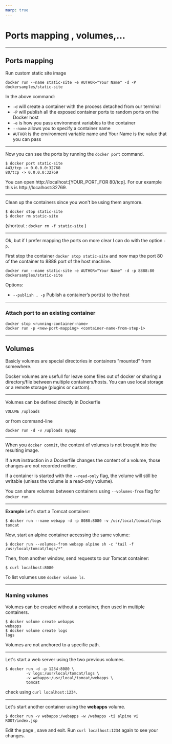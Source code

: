 ```yaml
---
marp: true
---
```


# Ports mapping , volumes,…

---

## Ports mapping

Run custom static site image

```
docker run --name static-site -e AUTHOR="Your Name" -d -P dockersamples/static-site
```

In the above command:

- `-d` will create a container with the process detached from our terminal
- `-P` will publish all the exposed container ports to random ports on the Docker host
- `-e` is how you pass environment variables to the container
- `--name` allows you to specify a container name
- `AUTHOR` is the environment variable name and Your Name is the value that you can pass

---

Now you can see the ports by running the `docker port` command.

```
$ docker port static-site
443/tcp -> 0.0.0.0:32768
80/tcp -> 0.0.0.0:32769
```

You can open http://localhost:[YOUR_PORT_FOR 80/tcp].
For our example this is http://localhost:32769.

---

Clean up the containers since you won't be using them anymore.

```
$ docker stop static-site
$ docker rm static-site
```

(shortcut : `docker rm -f static-site` )

---

Ok, but if I prefer mapping the ports on more clear I can do with the option `-p`.

First stop the container `docker stop static-site`
and now map the port 80 of the container to 8888 port of the host machine.

```
docker run --name static-site -e AUTHOR="Your Name" -d -p 8888:80 dockersamples/static-site
```

Options:

- `--publish , -p` Publish a container’s port(s) to the host

---

### Attach port to an existing container

```
docker stop <running-container-name>
docker run -p <new-port-mapping> <container-name-from-step-1>
```

---

## Volumes

Basicly volumes are special directories in containers "mounted" from somewhere.

Docker volumes are usefull for leave some files out of docker or sharing a directory/file between multiple containers/hosts.
You can use local storage or a remote storage (plugins or custom).

---

Volumes can be defined directly in Dockerfie

```
VOLUME /uploads
```

or from command-line

```
docker run -d -v /uploads myapp
```

---

When you `docker commit`, the content of volumes is not brought into the resulting image.

If a `RUN` instruction in a Dockerfile changes the content of a volume, those changes are not recorded neither.

If a container is started with the `--read-only` flag, the volume will still be writable (unless the volume is a read-only volume).

You can share volumes between containers using `--volumes-from` flag for `docker run`.

---

**Example**
Let's start a Tomcat container:

```
$ docker run --name webapp -d -p 8080:8080 -v /usr/local/tomcat/logs tomcat
```

Now, start an alpine container accessing the same volume:

```
$ docker run --volumes-from webapp alpine sh -c "tail -f /usr/local/tomcat/logs/*"
```

Then, from another window, send requests to our Tomcat container:

```
$ curl localhost:8080
```

To list volumes use `docker volume ls`.

---

### Naming volumes

Volumes can be created without a container, then used in multiple containers.

```
$ docker volume create webapps
webapps
$ docker volume create logs
logs
```

Volumes are not anchored to a specific path.

---

Let's start a web server using the two previous volumes.

```
$ docker run -d -p 1234:8080 \
         -v logs:/usr/local/tomcat/logs \
         -v webapps:/usr/local/tomcat/webapps \
         tomcat
```

check using `curl localhost:1234`.

---

Let's start another container using the **webapps** volume.

```
$ docker run -v webapps:/webapps -w /webapps -ti alpine vi ROOT/index.jsp
```

Edit the page , save and exit.
Run `curl localhost:1234` again to see your changes.

